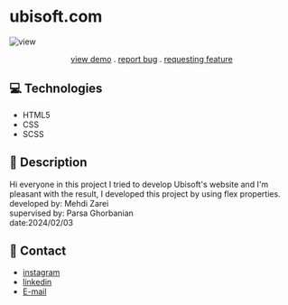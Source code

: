 # ubisoft.com
![view](https://github.com/Mehdi-Zaree/ubisoft/assets/155577064/3556d3cc-13cc-4638-9aa2-648460ededae
)
<p align="center">
<a href="https://mehdi-zaree.github.io/ubisoft/"target="_blank"> view demo</a> .
<a href="https://github.com/Mehdi-Zaree/newspaper-grid/issues">report bug</a> .
<a href="https://github.com/Mehdi-Zaree/newspaper-grid/issues">requesting feature</a></p>



</p>

## :computer: Technologies 
- HTML5
- CSS
- SCSS
## :page_facing_up: Description
Hi everyone in this project I tried to develop Ubisoft's website and I'm pleasant with the result, I developed this project by using flex properties.</br>
developed by: Mehdi Zarei</br>
supervised by: Parsa Ghorbanian</br>
date:2024/02/03
## :iphone: Contact
- [instagram](https://instagram.com/mehdi_zarei-web)
- [linkedin](https://linkedin.com/in/mehdi-zri)
- [E-mail](mahdizarei22019@gmail.com)

 

